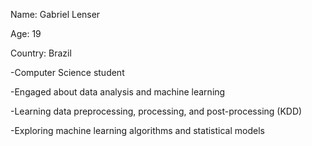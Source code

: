 
Name: Gabriel Lenser

Age: 19

Country: Brazil

-Computer Science student

-Engaged about data analysis and machine learning

-Learning data preprocessing, processing, and post-processing (KDD)

-Exploring machine learning algorithms and statistical models


